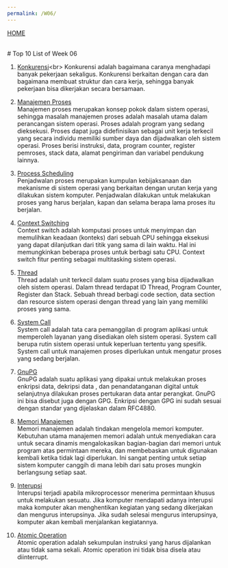 ```yaml
---
permalink: /W06/
---
```

[HOME](../)

<br>
# Top 10 List of Week 06

1. [Konkurensi](https://en.wikipedia.org/wiki/Concurrency_(computer_science))<br>
Konkurensi adalah bagaimana caranya menghadapi banyak pekerjaan sekaligus. Konkurensi berkaitan dengan cara dan bagaimana 
membuat struktur dan cara kerja, sehingga banyak pekerjaan bisa dikerjakan secara bersamaan.

2. [Manajemen Proses](https://www.tutorialspoint.com/operating_system/os_processes.htm)<br>
Manajemen proses merupakan konsep pokok dalam sistem operasi, sehingga masalah manajemen proses adalah masalah utama dalam perancangan 
sistem operasi. Proses adalah program yang sedang dieksekusi. Proses dapat juga didefinisikan sebagai unit kerja terkecil yang secara individu 
memiliki sumber daya dan dijadwalkan oleh sistem operasi. Proses berisi instruksi, data, program counter, register pemroses, stack data, 
alamat pengiriman dan variabel pendukung lainnya.

3. [Process Scheduling](https://www.tutorialspoint.com/operating_system/os_process_scheduling.htm)<br>
Penjadwalan proses merupakan kumpulan kebijaksanaan dan mekanisme di sistem operasi yang berkaitan dengan urutan kerja yang dilakukan sistem komputer. 
Penjadwalan dilakukan untuk melakukan proses yang harus berjalan, kapan dan selama berapa lama proses itu berjalan.

4. [Context Switching](https://en.wikipedia.org/wiki/Context_switch)<br>
Context switch adalah komputasi proses untuk menyimpan dan memulihkan keadaan (konteks) dari sebuah CPU sehingga eksekusi yang dapat dilanjutkan dari titik 
yang sama di lain waktu. Hal ini memungkinkan beberapa proses untuk berbagi satu CPU. Context switch fitur penting sebagai multitasking sistem operasi.

5. [Thread](https://www.tutorialspoint.com/operating_system/os_multi_threading.htm)<br>
Thread adalah unit terkecil dalam suatu proses yang bisa dijadwalkan oleh sistem operasi. Dalam thread terdapat ID Thread, Program Counter, Register dan Stack.
Sebuah thread berbagi code section, data section dan resource sistem operasi dengan thread yang lain yang memiliki proses yang sama.

6. [System Call](https://www.guru99.com/system-call-operating-system.html)<br>
System call adalah tata cara pemanggilan di program aplikasi untuk memperoleh layanan yang disediakan oleh sistem operasi. System call berupa rutin sistem 
operasi untuk keperluan tertentu yang spesifik. System call untuk manajemen proses diperlukan untuk mengatur proses yang sedang berjalan.

7. [GnuPG](https://en.wikipedia.org/wiki/GNU_Privacy_Guard)<br>
GnuPG adalah suatu aplikasi yang dipakai untuk melakukan proses enkripsi data, dekripsi data , dan penandatanganan digital untuk selanjutnya dilakukan proses 
pertukaran data antar perangkat. GnuPG ini bisa disebut juga dengan GPG. Enkripsi dengan GPG ini sudah sesuai dengan standar yang dijelaskan dalam RFC4880.

8. [Memori Manajemen](https://en.wikipedia.org/wiki/Memory_management)<br>
Memori manajemen adalah tindakan mengelola memori komputer. Kebutuhan utama manajemen memori adalah untuk menyediakan cara untuk secara dinamis mengalokasikan 
bagian-bagian dari memori untuk program atas permintaan mereka, dan membebaskan untuk digunakan kembali ketika tidak lagi diperlukan. 
Ini sangat penting untuk setiap sistem komputer canggih di mana lebih dari satu proses mungkin berlangsung setiap saat.

9. [Interupsi](https://en.wikipedia.org/wiki/Interrupt)<br>
Interupsi terjadi apabila mikroprocessor menerima permintaan khusus untuk melakukan sesuatu. Jika komputer mendapati adanya interupsi maka komputer akan menghentikan 
kegiatan yang sedang dikerjakan dan mengurus interupsinya. Jika sudah selesai mengurus interupsinya, komputer akan kembali menjalankan kegiatannya.

10. [Atomic Operation](https://www.techopedia.com/definition/3466/atomic-operation)<br>
Atomic operation adalah sekumpulan instruksi yang harus dijalankan atau tidak sama sekali. Atomic operation ini tidak bisa disela atau diinterrupt.
